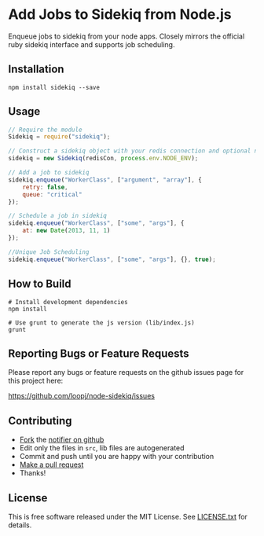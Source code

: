 Add Jobs to Sidekiq from Node.js
================================

Enqueue jobs to sidekiq from your node apps. Closely mirrors the official 
ruby sidekiq interface and supports job scheduling.


Installation
------------

```shell
npm install sidekiq --save
```


Usage
-----

```javascript
// Require the module
Sidekiq = require("sidekiq");

// Construct a sidekiq object with your redis connection and optional namespace
sidekiq = new Sidekiq(redisCon, process.env.NODE_ENV);

// Add a job to sidekiq
sidekiq.enqueue("WorkerClass", ["argument", "array"], {
    retry: false,
    queue: "critical"
});

// Schedule a job in sidekiq
sidekiq.enqueue("WorkerClass", ["some", "args"], {
    at: new Date(2013, 11, 1)
});

//Unique Job Scheduling
sidekiq.enqueue("WorkerClass", ["some", "args"], {}, true);
```


How to Build
------------

```shell
# Install development dependencies
npm install

# Use grunt to generate the js version (lib/index.js)
grunt
```


Reporting Bugs or Feature Requests
----------------------------------

Please report any bugs or feature requests on the github issues page for this
project here:

<https://github.com/loopj/node-sidekiq/issues>


Contributing
------------

-   [Fork](https://help.github.com/articles/fork-a-repo) the [notifier on github](https://github.com/loopj/node-sidekiq)
-   Edit only the files in `src`, lib files are autogenerated
-   Commit and push until you are happy with your contribution
-   [Make a pull request](https://help.github.com/articles/using-pull-requests)
-   Thanks!


License
-------

This is free software released under the MIT License.
See [LICENSE.txt](https://github.com/loopj/node-sidekiq/blob/master/LICENSE.txt) for details.